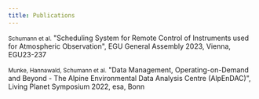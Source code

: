 ```yaml
---
title: Publications
---
```

<small>Schumann et al.</small>
"Scheduling System for Remote Control of Instruments used for Atmospheric Observation", EGU General Assembly 2023, Vienna, EGU23-237

<small>Munke, Hannawald, Schumann et al.</small>
"Data Management, Operating-on-Demand and Beyond - The Alpine Environmental Data Analysis Centre (AlpEnDAC)", Living Planet Symposium 2022, esa, Bonn